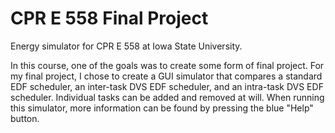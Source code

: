 # CPR E 558 Final Project
Energy simulator for CPR E 558 at Iowa State University.

In this course, one of the goals was to create some form of final project. For my final project, I chose to create a GUI simulator that compares a standard EDF scheduler, an inter-task DVS EDF scheduler, and an intra-task DVS EDF scheduler. Individual tasks can be added and removed at will. When running this simulator, more information can be found by pressing the blue "Help" button.
